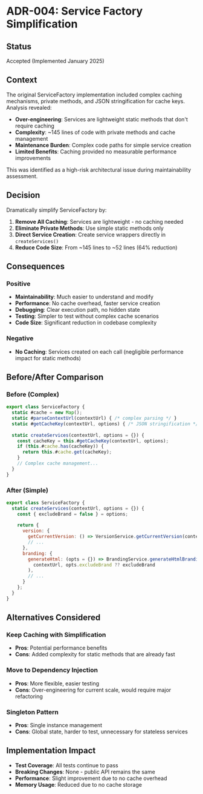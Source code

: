 # ADR-004: Service Factory Simplification

## Status
Accepted (Implemented January 2025)

## Context
The original ServiceFactory implementation included complex caching mechanisms, private methods, and JSON stringification for cache keys. Analysis revealed:

- **Over-engineering**: Services are lightweight static methods that don't require caching
- **Complexity**: ~145 lines of code with private methods and cache management
- **Maintenance Burden**: Complex code paths for simple service creation
- **Limited Benefits**: Caching provided no measurable performance improvements

This was identified as a high-risk architectural issue during maintainability assessment.

## Decision
Dramatically simplify ServiceFactory by:

1. **Remove All Caching**: Services are lightweight - no caching needed
2. **Eliminate Private Methods**: Use simple static methods only
3. **Direct Service Creation**: Create service wrappers directly in `createServices()`
4. **Reduce Code Size**: From ~145 lines to ~52 lines (64% reduction)

## Consequences

### Positive
- **Maintainability**: Much easier to understand and modify
- **Performance**: No cache overhead, faster service creation
- **Debugging**: Clear execution path, no hidden state
- **Testing**: Simpler to test without complex cache scenarios
- **Code Size**: Significant reduction in codebase complexity

### Negative
- **No Caching**: Services created on each call (negligible performance impact for static methods)

## Before/After Comparison

### Before (Complex)
```javascript
export class ServiceFactory {
  static #cache = new Map();
  static #parseContextUrl(contextUrl) { /* complex parsing */ }
  static #getCacheKey(contextUrl, options) { /* JSON stringification */ }
  
  static createServices(contextUrl, options = {}) {
    const cacheKey = this.#getCacheKey(contextUrl, options);
    if (this.#cache.has(cacheKey)) {
      return this.#cache.get(cacheKey);
    }
    // Complex cache management...
  }
}
```

### After (Simple)
```javascript
export class ServiceFactory {
  static createServices(contextUrl, options = {}) {
    const { excludeBrand = false } = options;
    
    return {
      version: {
        getCurrentVersion: () => VersionService.getCurrentVersion(contextUrl),
        // ...
      },
      branding: {
        generateHtml: (opts = {}) => BrandingService.generateHtmlBranding(
          contextUrl, opts.excludeBrand ?? excludeBrand
        ),
        // ...
      }
    };
  }
}
```

## Alternatives Considered

### Keep Caching with Simplification
- **Pros**: Potential performance benefits
- **Cons**: Added complexity for static methods that are already fast

### Move to Dependency Injection
- **Pros**: More flexible, easier testing
- **Cons**: Over-engineering for current scale, would require major refactoring

### Singleton Pattern
- **Pros**: Single instance management
- **Cons**: Global state, harder to test, unnecessary for stateless services

## Implementation Impact

- **Test Coverage**: All tests continue to pass
- **Breaking Changes**: None - public API remains the same
- **Performance**: Slight improvement due to no cache overhead
- **Memory Usage**: Reduced due to no cache storage